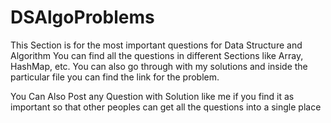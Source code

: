 # DSAlgoProblems

This Section is for the most important questions for Data Structure and Algorithm
You can find all the questions in different Sections like Array, HashMap, etc.
You can also go through with my solutions and inside the particular file you can find the link for the problem.

You Can Also Post any Question with Solution like me if you find it as important so that other peoples can get all the questions into a single place

